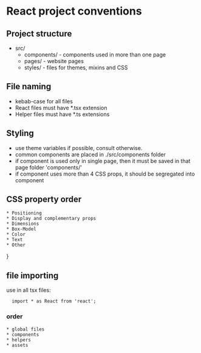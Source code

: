 # React project conventions

## Project structure

- src/
  - components/ - components used in more than one page
  - pages/ - website pages
  - styles/ - files for themes, mixins and CSS

## File naming

- kebab-case for all files
- React files must have \*.tsx extension
- Helper files must have \*.ts extensions

## Styling

- use theme variables if possible, consult otherwise.
- common components are placed in ./src/components folder
- if component is used only in single page, then it must be saved in that page folder 'components/'
- if component uses more than 4 CSS props, it should be segregated into component

## CSS property order

    * Positioning
    * Display and complementary props
    * Dimensions
    * Box-Model
    * Color
    * Text
    * Other

}

## file importing

use in all tsx files:

```
  import * as React from 'react';
```

### order

    * global files
    * components
    * helpers
    * assets
